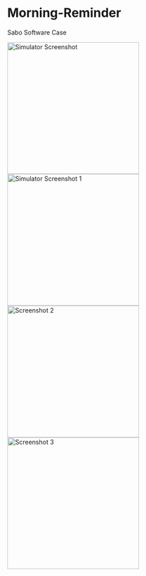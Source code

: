 # Morning-Reminder
 Sabo Software Case

 
<img src="https://github.com/user-attachments/assets/2e7fc342-8502-45bd-b9d9-1c47e832950c" alt="Simulator Screenshot" width="300"/>
<img src="https://github.com/user-attachments/assets/242c1236-698e-40fd-afa5-23d4b21a2227" alt="Simulator Screenshot 1" width="300"/>

<img src="https://github.com/user-attachments/assets/314dda3a-d32c-4a57-bdd0-d8db3fefda95" alt="Screenshot 2" width="300"/>
<img src="https://github.com/user-attachments/assets/22d1783b-1c72-4691-ad80-98886f90bb6a" alt="Screenshot 3" width="300"/>
